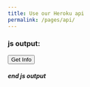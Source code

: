 ```yaml
---
title: Use our Heroku api
permalink: /pages/api/
---
```


<script>
    $("#javascriptOutput").after("I wrote this with Javascript")

    async function sendGetRequest(){
        var response = await fetch("https://passapiproject.herokuapp.com/api/v1/Uptime",{
            headers:{ "Access-Control-Allow-Origin": "https://passapiproject.herokuapp.com" }
        });
        debugger;
        var json = await response.json();
        $("#javascriptOutput").after(json)
    }
    function sendPostRequest(){
        //
    }
    function sendDeleteRequest(){
        //
    }
</script>

### js output:
<button  onClick="sendGetRequest()">Get Info</button>
<div id="javascriptOutput"></div>


##### end js output
